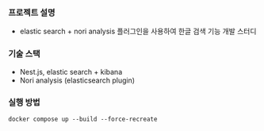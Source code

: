 ### 프로젝트 설명

- elastic search + nori analysis 플러그인을 사용하여 한글 검색 기능 개발 스터디

### 기술 스택

- Nest.js, elastic search + kibana
- Nori analysis (elasticsearch plugin)

### 실행 방법

```
docker compose up --build --force-recreate
```
